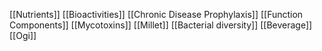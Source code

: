 [[Nutrients]]
[[Bioactivities]]
[[Chronic Disease Prophylaxis]]
[[Function Components]]
[[Mycotoxins]]
[[Millet]]
[[Bacterial diversity]]
[[Beverage]]
[[Ogi]]
